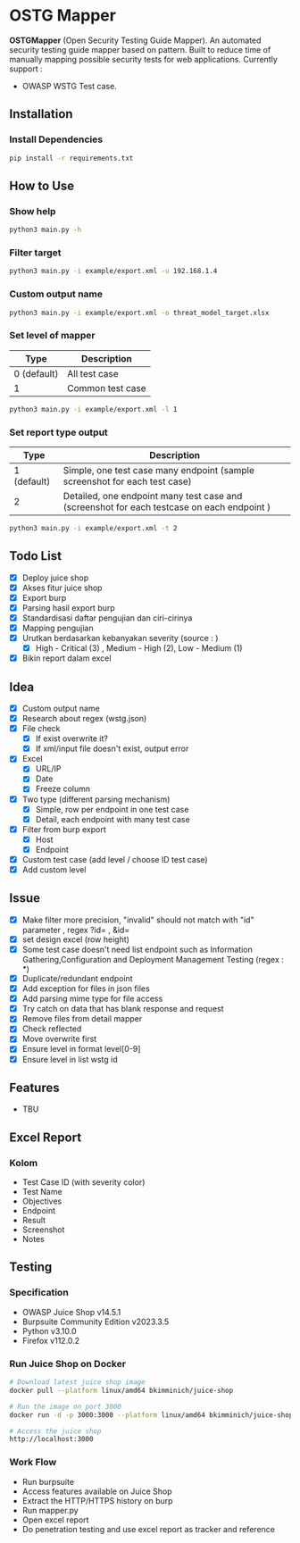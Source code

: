 # OSTG Mapper
**OSTGMapper** (Open Security Testing Guide Mapper). An automated security testing guide mapper based on pattern. Built to reduce time of manually mapping possible security tests for web applications. Currently support :
- OWASP WSTG Test case. 

## Installation

### Install Dependencies
```bash
pip install -r requirements.txt
```

## How to Use

### Show help

```bash
python3 main.py -h
```

### Filter target

```bash
python3 main.py -i example/export.xml -u 192.168.1.4
```

### Custom output name

```bash
python3 main.py -i example/export.xml -o threat_model_target.xlsx
```

### Set level of mapper

| Type      | Description |
| ----------- | ----------- |
| 0 (default)     |  All test case  |
| 1   | Common test case |

```bash
python3 main.py -i example/export.xml -l 1
```

### Set report type output

| Type      | Description |
| ----------- | ----------- |
| 1 (default)     |  Simple, one test case many endpoint (sample screenshot for each test case)   |
| 2   | Detailed, one endpoint many test case and (screenshot for each testcase on each endpoint )       |

```bash
python3 main.py -i example/export.xml -t 2
```

## Todo List
- [X] Deploy juice shop
- [X] Akses fitur juice shop
- [X] Export burp
- [X] Parsing hasil export burp
- [X] Standardisasi daftar pengujian dan ciri-cirinya
- [X] Mapping pengujian
- [X] Urutkan berdasarkan kebanyakan severity (source : )
	- [X] High - Critical (3) , Medium - High (2), Low - Medium (1)
- [X] Bikin report dalam excel

## Idea
- [X] Custom output name
- [X] Research about regex (wstg.json)
- [X] File check
	- [X] If exist overwrite it?
	- [X] If xml/input file doesn't exist, output error
- [X] Excel
	- [X] URL/IP
	- [X] Date
	- [X] Freeze column
- [X] Two type (different parsing mechanism)
	- [X] Simple, row per endpoint in one test case 
	- [X] Detail, each endpoint with many test case 
- [X] Filter from burp export
	- [X] Host
	- [X] Endpoint
- [X] Custom test case (add level / choose ID test case)
- [X] Add custom level

## Issue
- [X] Make filter more precision, "invalid" should not match with "id" parameter , regex ?id= , &id=
- [X] set design excel (row height)
- [X] Some test case doesn't need list endpoint such as Information Gathering,Configuration and Deployment Management Testing (regex : *)
- [X] Duplicate/redundant endpoint
- [X] Add exception for files in json files
- [X] Add parsing mime type for file access
- [X] Try catch on data that has blank response and request
- [X] Remove files from detail mapper
- [X] Check reflected
- [X] Move overwrite first 
- [X] Ensure level in format level[0-9]
- [X] Ensure level in list wstg id

## Features
- TBU

## Excel Report

### Kolom
- Test Case ID (with severity color)
- Test Name
- Objectives
- Endpoint
- Result
- Screenshot
- Notes

## Testing

### Specification
- OWASP Juice Shop v14.5.1
- Burpsuite Community Edition v2023.3.5
- Python v3.10.0
- Firefox v112.0.2

### Run Juice Shop on Docker

```bash
# Download latest juice shop image
docker pull --platform linux/amd64 bkimminich/juice-shop

# Run the image on port 3000
docker run -d -p 3000:3000 --platform linux/amd64 bkimminich/juice-shop

# Access the juice shop
http://localhost:3000
```

### Work Flow
- Run burpsuite
- Access features available on Juice Shop
- Extract the HTTP/HTTPS history on burp
- Run mapper.py
- Open excel report
- Do penetration testing and use excel report as tracker and reference

